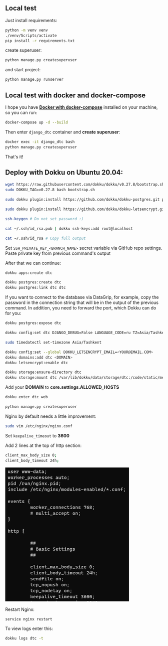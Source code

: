 ## Local test

Just install requirements:
``` bash
python -m venv venv
./venv/Scripts/activate
pip install -r requirements.txt
```

create superuser:
``` bash
python manage.py createsuperuser
```

and start project:
``` bash
python manage.py runserver
```


## Local test with docker and docker-compose

I hope you have **[Docker with docker-compose](https://docs.docker.com/compose/install/)** installed on your machine, so you can run:
``` bash
docker-compose up -d --build
```

Then enter `django_dtc` container and **create superuser**:
``` bash
docker exec -it django_dtc bash
python manage.py createsuperuser
```

That's it!


## Deploy with Dokku on Ubuntu 20.04:

``` bash
wget https://raw.githubusercontent.com/dokku/dokku/v0.27.8/bootstrap.sh
sudo DOKKU_TAG=v0.27.8 bash bootstrap.sh
```

``` bash
sudo dokku plugin:install https://github.com/dokku/dokku-postgres.git postgres
```

``` bash
sudo dokku plugin:install https://github.com/dokku/dokku-letsencrypt.git
```

``` bash
ssh-keygen # Do not set password :)
```

``` bash
cat ~/.ssh/id_rsa.pub | dokku ssh-keys:add root@localhost
```


``` bash
cat ~/.ssh/id_rsa # Copy full output
```
Set `SSH_PRIVATE_KEY_<BRANCH_NAME>` secret variable via GitHub repo settings. Paste private key from previous command's output

After that we can continue:

``` bash
dokku apps:create dtc
```

``` bash
dokku postgres:create dtc
dokku postgres:link dtc dtc
```

If you want to connect to the database via DataGrip, for example, copy the password in the connection string that will be in the output of the previous command. In addition, you need to forward the port, which Dokku can do for you:

``` bash
dokku postgres:expose dtc
```


``` bash 
dokku config:set dtc DJANGO_DEBUG=False LANGUAGE_CODE=ru TZ=Asia/Tashkent
```


``` bash
sudo timedatectl set-timezone Asia/Tashkent
```


``` bash
dokku config:set --global DOKKU_LETSENCRYPT_EMAIL=<YOUR@EMAIL.COM>
dokku domains:add dtc <DOMAIN>
dokku letsencrypt:enable dtc
```

``` bash
dokku storage:ensure-directory dtc
dokku storage:mount dtc /var/lib/dokku/data/storage/dtc:/code/static/media
```

Add your **DOMAIN** to **core.settings.ALLOWED_HOSTS**

``` bash
dokku enter dtc web
```

``` bash
python manage.py createsuperuser
```

Nginx by default needs a little improvement:

``` bash
sudo vim /etc/nginx/nginx.conf
```

Set `keepalive_timeout` to **3600**

Add 2 lines at the top of http section:

``` bash
client_max_body_size 0;
client_body_timeout 24h;
```
<img src=".github/media/nginx_conf.png">

Restart Nginx:
``` bash
service nginx restart
```

To view logs enter this:

``` bash
dokku logs dtc -t
```
